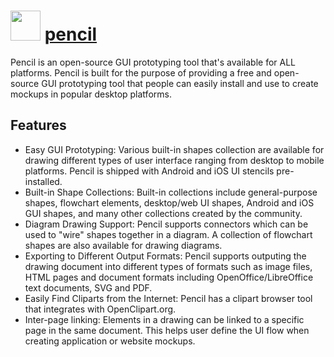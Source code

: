 # <img src="https://cdn.rawgit.com/abejenaru/chocolatey-packages/16e4ddf69bd7dfc07597b7b3aaa7d8372eeec7fb/icons/pencil.png" width="48" height="48"/> [pencil](https://chocolatey.org/packages/pencil)

Pencil is an open-source GUI prototyping tool that's available for ALL platforms.
Pencil is built for the purpose of providing a free and open-source GUI prototyping tool that people can easily install and use to create mockups in popular desktop platforms.

## Features
* Easy GUI Prototyping: Various built-in shapes collection are available for drawing different types of user interface ranging from desktop to mobile platforms. Pencil is shipped with Android and iOS UI stencils pre-installed.
* Built-in Shape Collections: Built-in collections include general-purpose shapes, flowchart elements, desktop/web UI shapes, Android and iOS GUI shapes, and many other collections created by the community.
* Diagram Drawing Support: Pencil supports connectors which can be used to "wire" shapes together in a diagram. A collection of flowchart shapes are also available for drawing diagrams.
* Exporting to Different Output Formats: Pencil supports outputing the drawing document into different types of formats such as image files, HTML pages and document formats including OpenOffice/LibreOffice text documents, SVG and PDF.
* Easily Find Cliparts from the Internet: Pencil has a clipart browser tool that integrates with OpenClipart.org.
* Inter-page linking: Elements in a drawing can be linked to a specific page in the same document. This helps user define the UI flow when creating application or website mockups.
